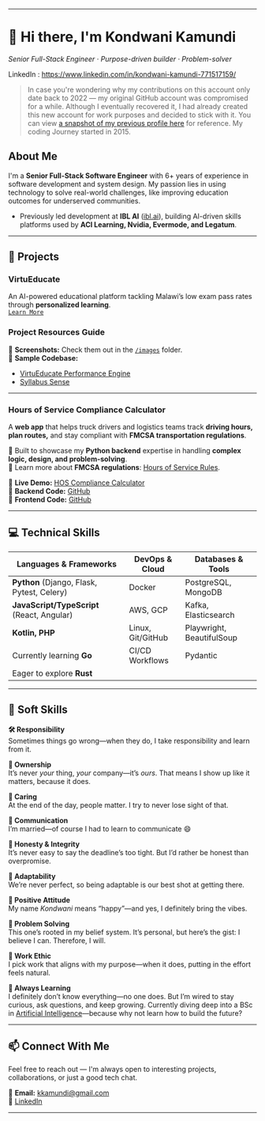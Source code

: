 
---

# 👋 Hi there, I'm Kondwani Kamundi  
_Senior Full-Stack Engineer · Purpose-driven builder · Problem-solver_

LinkedIn : https://www.linkedin.com/in/kondwani-kamundi-771517159/

> In case you're wondering why my contributions on this account only date back to 2022 — my original GitHub account was compromised for a while. Although I eventually recovered it, I had already created this new account for work purposes and decided to stick with it. You can view [a snapshot of my previous profile here](https://1drv.ms/i/c/c79cff9e1cc5d2f4/EZmwXXtIUg5Jgsy7Fg6s0aYBPo51vKNBydSPPJ0uWcgBRg?e=rQh1rb) for reference. My coding Journey started in 2015.

## About Me  
I'm a **Senior Full-Stack Software Engineer** with 6+ years of experience in software development and system design. My passion lies in using technology to solve real-world challenges, like improving education outcomes for underserved communities.

- Previously led development at **IBL AI** ([ibl.ai](https://ibl.ai/)), building AI-driven skills platforms used by **ACI Learning, Nvidia, Evermode, and Legatum**.  

---

## 🚀 Projects  

### **VirtuEducate**  
An AI-powered educational platform tackling Malawi’s low exam pass rates through **personalized learning**.  
[`Learn More`](https://github.com/Virtu-E)

### Project Resources Guide
🔹 **Screenshots:** Check them out in the [`/images`](./images) folder.  
🔹 **Sample Codebase:**
-   [VirtuEducate Performance Engine](https://github.com/PempheroKamundi/performance_engine)
-   [Syllabus Sense](https://github.com/PempheroKamundi/syllabus_sense)

---

### **Hours of Service Compliance Calculator**  
A **web app** that helps truck drivers and logistics teams track **driving hours, plan routes,** and stay compliant with **FMCSA transportation regulations**.  

🔹 Built to showcase my **Python backend** expertise in handling **complex logic, design, and problem-solving**.  
🔹 Learn more about **FMCSA regulations**: [Hours of Service Rules](https://www.fmcsa.dot.gov/regulations/hours-service/summary-hours-service-regulations).  

🔹 **Live Demo:** [HOS Compliance Calculator](https://web-production-03ad.up.railway.app/)  
🔹 **Backend Code:** [GitHub](https://github.com/PempheroKamundi/route_manager)  
🔹 **Frontend Code:** [GitHub](https://github.com/PempheroKamundi/electronic_logger_web)  

---

## 💻 Technical Skills  

| **Languages & Frameworks**                      | **DevOps & Cloud**             | **Databases & Tools**            |
|--------------------------------------------------|--------------------------------|----------------------------------|
| **Python** (Django, Flask, Pytest, Celery)       | Docker                         | PostgreSQL, MongoDB              |
| **JavaScript/TypeScript** (React, Angular)       | AWS, GCP                       | Kafka, Elasticsearch             |
| **Kotlin, PHP**                                  | Linux, Git/GitHub              | Playwright, BeautifulSoup        |
| Currently learning **Go**                        | CI/CD Workflows                | Pydantic                         |
| Eager to explore **Rust**                        |                                |                                  |

---

## 🧠 Soft Skills

**🛠 Responsibility**  
Sometimes things go wrong—when they do, I take responsibility and learn from it.

**🏢 Ownership**  
It’s never *your* thing, *your* company—it’s *ours*. That means I show up like it matters, because it does.

**💙 Caring**  
At the end of the day, people matter. I try to never lose sight of that.

**💬 Communication**  
I’m married—of course I had to learn to communicate 😄

**🤝 Honesty & Integrity**  
It’s never easy to say the deadline’s too tight. But I’d rather be honest than overpromise.

**🔄 Adaptability**  
We’re never perfect, so being adaptable is our best shot at getting there.

**🌟 Positive Attitude**  
My name *Kondwani* means “happy”—and yes, I definitely bring the vibes.

**🧩 Problem Solving**  
This one’s rooted in my belief system. It’s personal, but here’s the gist: I believe I can. Therefore, I will.

**💼 Work Ethic**  
I pick work that aligns with my purpose—when it does, putting in the effort feels natural.

**🌻 Always Learning**  
I definitely don’t know everything—no one does. But I’m wired to stay curious, ask questions, and keep growing. Currently diving deep into a BSc in [Artificial Intelligence](https://www.iu.org/bachelors/applied-artificial-intelligence/on-campus/)—because why not learn how to build the future?

---

## 📫 Connect With Me  
Feel free to reach out — I'm always open to interesting projects, collaborations, or just a good tech chat.

📧 **Email:** kkamundi@gmail.com  
🔗 [LinkedIn](https://www.linkedin.com/in/kondwani-kamundi-771517159/)

---


